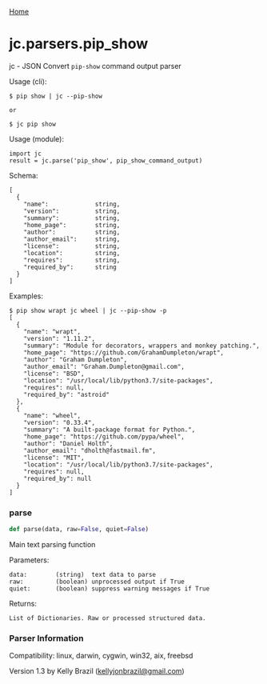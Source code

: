 [Home](https://kellyjonbrazil.github.io/jc/)
<a id="jc.parsers.pip_show"></a>

# jc.parsers.pip\_show

jc - JSON Convert `pip-show` command output parser

Usage (cli):

    $ pip show | jc --pip-show

    or

    $ jc pip show

Usage (module):

    import jc
    result = jc.parse('pip_show', pip_show_command_output)

Schema:

    [
      {
        "name":             string,
        "version":          string,
        "summary":          string,
        "home_page":        string,
        "author":           string,
        "author_email":     string,
        "license":          string,
        "location":         string,
        "requires":         string,
        "required_by":      string
      }
    ]

Examples:

    $ pip show wrapt jc wheel | jc --pip-show -p
    [
      {
        "name": "wrapt",
        "version": "1.11.2",
        "summary": "Module for decorators, wrappers and monkey patching.",
        "home_page": "https://github.com/GrahamDumpleton/wrapt",
        "author": "Graham Dumpleton",
        "author_email": "Graham.Dumpleton@gmail.com",
        "license": "BSD",
        "location": "/usr/local/lib/python3.7/site-packages",
        "requires": null,
        "required_by": "astroid"
      },
      {
        "name": "wheel",
        "version": "0.33.4",
        "summary": "A built-package format for Python.",
        "home_page": "https://github.com/pypa/wheel",
        "author": "Daniel Holth",
        "author_email": "dholth@fastmail.fm",
        "license": "MIT",
        "location": "/usr/local/lib/python3.7/site-packages",
        "requires": null,
        "required_by": null
      }
    ]

<a id="jc.parsers.pip_show.parse"></a>

### parse

```python
def parse(data, raw=False, quiet=False)
```

Main text parsing function

Parameters:

    data:        (string)  text data to parse
    raw:         (boolean) unprocessed output if True
    quiet:       (boolean) suppress warning messages if True

Returns:

    List of Dictionaries. Raw or processed structured data.

### Parser Information
Compatibility:  linux, darwin, cygwin, win32, aix, freebsd

Version 1.3 by Kelly Brazil (kellyjonbrazil@gmail.com)
